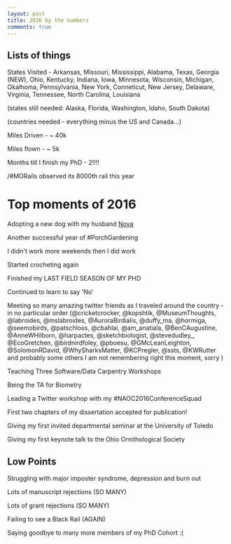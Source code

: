 ```yaml
---
layout: post
title: 2016 by the numbers
comments: true
---
```


## Lists of things

States Visited - Arkansas, Missouri, Mississippi, Alabama, Texas, Georgia (NEW), Ohio, Kentucky, Indiana, Iowa, Minnesota, Wisconsin, Michigan, Okalhoma, Pennsylvania, New York, Conneticut, New Jersey, Delaware, Virginia, Tennessee, North Carolina, Louisiana

(states still needed: Alaska, Florida, Washington, Idaho, South Dakota)

(countries needed - everything minus the US and Canada...)

Miles Driven - ~ 40k

Miles flown - ~ 5k

Months till I finish my PhD - 2!!!!

/#MORails observed its 8000th rail this year

# Top moments of 2016 

Adopting a new dog with my husband [Nova](https://twitter.com/RallidaeRule/status/779494688478953472)

Another successful year of #PorchGardening

I didn't work more weekends then I did work

Started crocheting again

Finished my LAST FIELD SEASON OF MY PHD

Continued to learn to say 'No' 

Meeting so many amazing twitter friends as I traveled around the country - in no particular order
(@cricketcrocker, @kopshtik, @MuseumThoughts, @labroides, @mslabroides, @AuroraBirdialis, @duffy_ma, @hormiga, @seemobirds, @patschloss, @cbahlai, @am_anatiala, @BenCAugustine, @AnneWHilborn, @harpactes, @sketchbiologist, @stevedudley_, @EcoGretchen, @birdnirdfoley, @pboesu, @GMcLeanLeighton, @SolomonRDavid, @WhySharksMatter, @KCPregler, @ssts, @KWRutter and probably some others I am not remembering right this moment, sorry )

Teaching Three Software/Data Carpentry Workshops

Being the TA for Biometry 

Leading a Twitter workshop with my #NAOC2016ConferenceSquad

First two chapters of my dissertation accepted for publication!

Giving my first invited departmental seminar at the University of Toledo

Giving my first keynote talk to the Ohio Ornithological Society 

## Low Points

Struggling with major imposter syndrome, depression and burn out

Lots of manuscript rejections (SO MANY)

Lots of grant rejections (SO MANY)

Failing to see a Black Rail (AGAIN)

Saying goodbye to many more members of my PhD Cohort :( 
